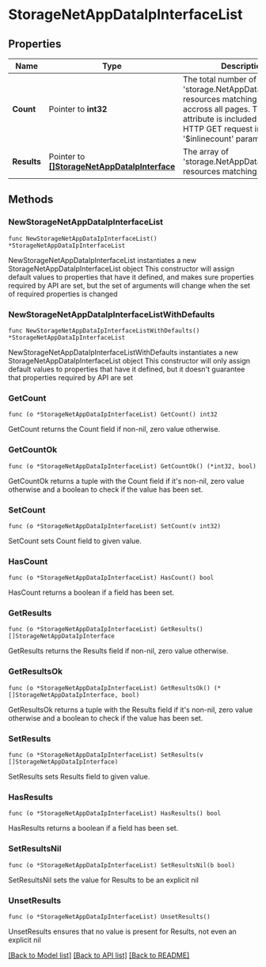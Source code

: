 # StorageNetAppDataIpInterfaceList

## Properties

Name | Type | Description | Notes
------------ | ------------- | ------------- | -------------
**Count** | Pointer to **int32** | The total number of &#39;storage.NetAppDataIpInterface&#39; resources matching the request, accross all pages. The &#39;Count&#39; attribute is included when the HTTP GET request includes the &#39;$inlinecount&#39; parameter. | [optional] 
**Results** | Pointer to [**[]StorageNetAppDataIpInterface**](StorageNetAppDataIpInterface.md) | The array of &#39;storage.NetAppDataIpInterface&#39; resources matching the request. | [optional] 

## Methods

### NewStorageNetAppDataIpInterfaceList

`func NewStorageNetAppDataIpInterfaceList() *StorageNetAppDataIpInterfaceList`

NewStorageNetAppDataIpInterfaceList instantiates a new StorageNetAppDataIpInterfaceList object
This constructor will assign default values to properties that have it defined,
and makes sure properties required by API are set, but the set of arguments
will change when the set of required properties is changed

### NewStorageNetAppDataIpInterfaceListWithDefaults

`func NewStorageNetAppDataIpInterfaceListWithDefaults() *StorageNetAppDataIpInterfaceList`

NewStorageNetAppDataIpInterfaceListWithDefaults instantiates a new StorageNetAppDataIpInterfaceList object
This constructor will only assign default values to properties that have it defined,
but it doesn't guarantee that properties required by API are set

### GetCount

`func (o *StorageNetAppDataIpInterfaceList) GetCount() int32`

GetCount returns the Count field if non-nil, zero value otherwise.

### GetCountOk

`func (o *StorageNetAppDataIpInterfaceList) GetCountOk() (*int32, bool)`

GetCountOk returns a tuple with the Count field if it's non-nil, zero value otherwise
and a boolean to check if the value has been set.

### SetCount

`func (o *StorageNetAppDataIpInterfaceList) SetCount(v int32)`

SetCount sets Count field to given value.

### HasCount

`func (o *StorageNetAppDataIpInterfaceList) HasCount() bool`

HasCount returns a boolean if a field has been set.

### GetResults

`func (o *StorageNetAppDataIpInterfaceList) GetResults() []StorageNetAppDataIpInterface`

GetResults returns the Results field if non-nil, zero value otherwise.

### GetResultsOk

`func (o *StorageNetAppDataIpInterfaceList) GetResultsOk() (*[]StorageNetAppDataIpInterface, bool)`

GetResultsOk returns a tuple with the Results field if it's non-nil, zero value otherwise
and a boolean to check if the value has been set.

### SetResults

`func (o *StorageNetAppDataIpInterfaceList) SetResults(v []StorageNetAppDataIpInterface)`

SetResults sets Results field to given value.

### HasResults

`func (o *StorageNetAppDataIpInterfaceList) HasResults() bool`

HasResults returns a boolean if a field has been set.

### SetResultsNil

`func (o *StorageNetAppDataIpInterfaceList) SetResultsNil(b bool)`

 SetResultsNil sets the value for Results to be an explicit nil

### UnsetResults
`func (o *StorageNetAppDataIpInterfaceList) UnsetResults()`

UnsetResults ensures that no value is present for Results, not even an explicit nil

[[Back to Model list]](../README.md#documentation-for-models) [[Back to API list]](../README.md#documentation-for-api-endpoints) [[Back to README]](../README.md)


